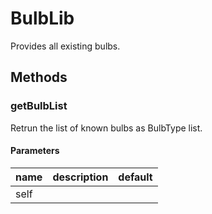 # BulbLib


Provides all existing bulbs. 

## Methods


### getBulbList


Retrun the list of known bulbs as BulbType list. 

#### Parameters
name | description | default
--- | --- | ---
self |  | 




